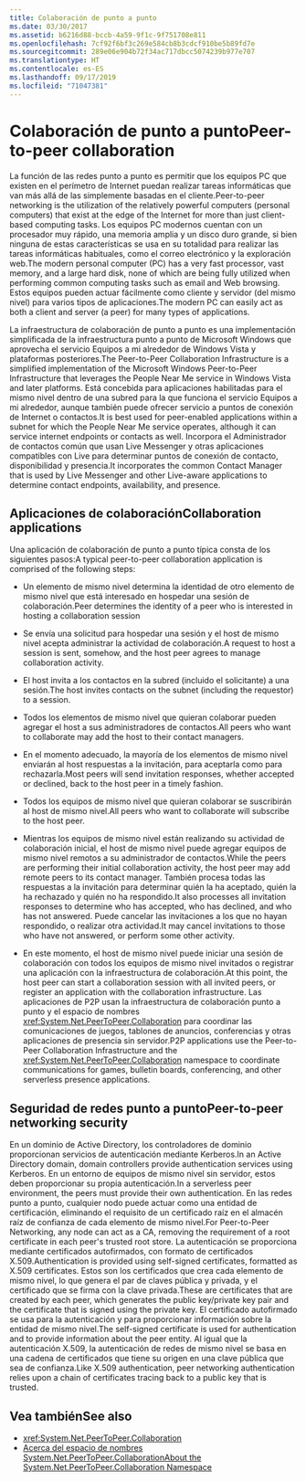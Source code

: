 ```yaml
---
title: Colaboración de punto a punto
ms.date: 03/30/2017
ms.assetid: b6216d88-bccb-4a59-9f1c-9f751708e811
ms.openlocfilehash: 7cf92f6bf3c269e584cb8b3cdcf910be5b89fd7e
ms.sourcegitcommit: 289e06e904b72f34ac717dbcc5074239b977e707
ms.translationtype: HT
ms.contentlocale: es-ES
ms.lasthandoff: 09/17/2019
ms.locfileid: "71047381"
---
```

# <a name="peer-to-peer-collaboration"></a><span data-ttu-id="7cbb2-102">Colaboración de punto a punto</span><span class="sxs-lookup"><span data-stu-id="7cbb2-102">Peer-to-peer collaboration</span></span>

<span data-ttu-id="7cbb2-103">La función de las redes punto a punto es permitir que los equipos PC que existen en el perímetro de Internet puedan realizar tareas informáticas que van más allá de las simplemente basadas en el cliente.</span><span class="sxs-lookup"><span data-stu-id="7cbb2-103">Peer-to-peer networking is the utilization of the relatively powerful computers (personal computers) that exist at the edge of the Internet for more than just client-based computing tasks.</span></span> <span data-ttu-id="7cbb2-104">Los equipos PC modernos cuentan con un procesador muy rápido, una memoria amplia y un disco duro grande, si bien ninguna de estas características se usa en su totalidad para realizar las tareas informáticas habituales, como el correo electrónico y la exploración web.</span><span class="sxs-lookup"><span data-stu-id="7cbb2-104">The modern personal computer (PC) has a very fast processor, vast memory, and a large hard disk, none of which are being fully utilized when performing common computing tasks such as email and Web browsing.</span></span> <span data-ttu-id="7cbb2-105">Estos equipos pueden actuar fácilmente como cliente y servidor (del mismo nivel) para varios tipos de aplicaciones.</span><span class="sxs-lookup"><span data-stu-id="7cbb2-105">The modern PC can easily act as both a client and server (a peer) for many types of applications.</span></span>  
  
<span data-ttu-id="7cbb2-106">La infraestructura de colaboración de punto a punto es una implementación simplificada de la infraestructura punto a punto de Microsoft Windows que aprovecha el servicio Equipos a mi alrededor de Windows Vista y plataformas posteriores.</span><span class="sxs-lookup"><span data-stu-id="7cbb2-106">The Peer-to-Peer Collaboration Infrastructure is a simplified implementation of the Microsoft Windows Peer-to-Peer Infrastructure that leverages the People Near Me service in Windows Vista and later platforms.</span></span> <span data-ttu-id="7cbb2-107">Está concebida para aplicaciones habilitadas para el mismo nivel dentro de una subred para la que funciona el servicio Equipos a mi alrededor, aunque también puede ofrecer servicio a puntos de conexión de Internet o contactos.</span><span class="sxs-lookup"><span data-stu-id="7cbb2-107">It is best used for peer-enabled applications within a subnet for which the People Near Me service operates, although it can service internet endpoints or contacts as well.</span></span> <span data-ttu-id="7cbb2-108">Incorpora el Administrador de contactos común que usan Live Messenger y otras aplicaciones compatibles con Live para determinar puntos de conexión de contacto, disponibilidad y presencia.</span><span class="sxs-lookup"><span data-stu-id="7cbb2-108">It incorporates the common Contact Manager that is used by Live Messenger and other Live-aware applications to determine contact endpoints, availability, and presence.</span></span>  
  
## <a name="collaboration-applications"></a><span data-ttu-id="7cbb2-109">Aplicaciones de colaboración</span><span class="sxs-lookup"><span data-stu-id="7cbb2-109">Collaboration applications</span></span>

 <span data-ttu-id="7cbb2-110">Una aplicación de colaboración de punto a punto típica consta de los siguientes pasos:</span><span class="sxs-lookup"><span data-stu-id="7cbb2-110">A typical peer-to-peer collaboration application is comprised of the following steps:</span></span>  
  
- <span data-ttu-id="7cbb2-111">Un elemento de mismo nivel determina la identidad de otro elemento de mismo nivel que está interesado en hospedar una sesión de colaboración.</span><span class="sxs-lookup"><span data-stu-id="7cbb2-111">Peer determines the identity of a peer who is interested in hosting a collaboration session</span></span>  
  
- <span data-ttu-id="7cbb2-112">Se envía una solicitud para hospedar una sesión y el host de mismo nivel acepta administrar la actividad de colaboración.</span><span class="sxs-lookup"><span data-stu-id="7cbb2-112">A request to host a session is sent, somehow, and the host peer agrees to manage collaboration activity.</span></span>  
  
- <span data-ttu-id="7cbb2-113">El host invita a los contactos en la subred (incluido el solicitante) a una sesión.</span><span class="sxs-lookup"><span data-stu-id="7cbb2-113">The host invites contacts on the subnet (including the requestor) to a session.</span></span>  
  
- <span data-ttu-id="7cbb2-114">Todos los elementos de mismo nivel que quieran colaborar pueden agregar el host a sus administradores de contactos.</span><span class="sxs-lookup"><span data-stu-id="7cbb2-114">All peers who want to collaborate may add the host to their contact managers.</span></span>  
  
- <span data-ttu-id="7cbb2-115">En el momento adecuado, la mayoría de los elementos de mismo nivel enviarán al host respuestas a la invitación, para aceptarla como para rechazarla.</span><span class="sxs-lookup"><span data-stu-id="7cbb2-115">Most peers will send invitation responses, whether accepted or declined, back to the host peer in a timely fashion.</span></span>  
  
- <span data-ttu-id="7cbb2-116">Todos los equipos de mismo nivel que quieran colaborar se suscribirán al host de mismo nivel.</span><span class="sxs-lookup"><span data-stu-id="7cbb2-116">All peers who want to collaborate will subscribe to the host peer.</span></span>  
  
- <span data-ttu-id="7cbb2-117">Mientras los equipos de mismo nivel están realizando su actividad de colaboración inicial, el host de mismo nivel puede agregar equipos de mismo nivel remotos a su administrador de contactos.</span><span class="sxs-lookup"><span data-stu-id="7cbb2-117">While the peers are performing their initial collaboration activity, the host peer may add remote peers to its contact manager.</span></span> <span data-ttu-id="7cbb2-118">También procesa todas las respuestas a la invitación para determinar quién la ha aceptado, quién la ha rechazado y quién no ha respondido.</span><span class="sxs-lookup"><span data-stu-id="7cbb2-118">It also processes all invitation responses to determine who has accepted, who has declined, and who has not answered.</span></span>  <span data-ttu-id="7cbb2-119">Puede cancelar las invitaciones a los que no hayan respondido, o realizar otra actividad.</span><span class="sxs-lookup"><span data-stu-id="7cbb2-119">It may cancel invitations to those who have not answered, or perform some other activity.</span></span>  
  
- <span data-ttu-id="7cbb2-120">En este momento, el host de mismo nivel puede iniciar una sesión de colaboración con todos los equipos de mismo nivel invitados o registrar una aplicación con la infraestructura de colaboración.</span><span class="sxs-lookup"><span data-stu-id="7cbb2-120">At this point, the host peer can start a collaboration session with all invited peers, or register an application with the collaboration infrastructure.</span></span>  <span data-ttu-id="7cbb2-121">Las aplicaciones de P2P usan la infraestructura de colaboración punto a punto y el espacio de nombres <xref:System.Net.PeerToPeer.Collaboration> para coordinar las comunicaciones de juegos, tablones de anuncios, conferencias y otras aplicaciones de presencia sin servidor.</span><span class="sxs-lookup"><span data-stu-id="7cbb2-121">P2P applications use the Peer-to-Peer Collaboration Infrastructure and the <xref:System.Net.PeerToPeer.Collaboration> namespace to coordinate communications for games, bulletin boards, conferencing, and other serverless presence applications.</span></span>  
  
## <a name="peer-to-peer-networking-security"></a><span data-ttu-id="7cbb2-122">Seguridad de redes punto a punto</span><span class="sxs-lookup"><span data-stu-id="7cbb2-122">Peer-to-peer networking security</span></span>  

 <span data-ttu-id="7cbb2-123">En un dominio de Active Directory, los controladores de dominio proporcionan servicios de autenticación mediante Kerberos.</span><span class="sxs-lookup"><span data-stu-id="7cbb2-123">In an Active Directory domain, domain controllers provide authentication services using Kerberos.</span></span> <span data-ttu-id="7cbb2-124">En un entorno de equipos de mismo nivel sin servidor, estos deben proporcionar su propia autenticación.</span><span class="sxs-lookup"><span data-stu-id="7cbb2-124">In a serverless peer environment, the peers must provide their own authentication.</span></span> <span data-ttu-id="7cbb2-125">En las redes punto a punto, cualquier nodo puede actuar como una entidad de certificación, eliminando el requisito de un certificado raíz en el almacén raíz de confianza de cada elemento de mismo nivel.</span><span class="sxs-lookup"><span data-stu-id="7cbb2-125">For Peer-to-Peer Networking, any node can act as a CA, removing the requirement of a root certificate in each peer's trusted root store.</span></span> <span data-ttu-id="7cbb2-126">La autenticación se proporciona mediante certificados autofirmados, con formato de certificados X.509.</span><span class="sxs-lookup"><span data-stu-id="7cbb2-126">Authentication is provided using self-signed certificates, formatted as X.509 certificates.</span></span> <span data-ttu-id="7cbb2-127">Estos son los certificados que crea cada elemento de mismo nivel, lo que genera el par de claves pública y privada, y el certificado que se firma con la clave privada.</span><span class="sxs-lookup"><span data-stu-id="7cbb2-127">These are certificates that are created by each peer, which generates the public key/private key pair and the certificate that is signed using the private key.</span></span> <span data-ttu-id="7cbb2-128">El certificado autofirmado se usa para la autenticación y para proporcionar información sobre la entidad de mismo nivel.</span><span class="sxs-lookup"><span data-stu-id="7cbb2-128">The self-signed certificate is used for authentication and to provide information about the peer entity.</span></span> <span data-ttu-id="7cbb2-129">Al igual que la autenticación X.509, la autenticación de redes de mismo nivel se basa en una cadena de certificados que tiene su origen en una clave pública que sea de confianza.</span><span class="sxs-lookup"><span data-stu-id="7cbb2-129">Like X.509 authentication, peer networking authentication relies upon a chain of certificates tracing back to a public key that is trusted.</span></span>  
  
## <a name="see-also"></a><span data-ttu-id="7cbb2-130">Vea también</span><span class="sxs-lookup"><span data-stu-id="7cbb2-130">See also</span></span>

- <xref:System.Net.PeerToPeer.Collaboration>
- [<span data-ttu-id="7cbb2-131">Acerca del espacio de nombres System.Net.PeerToPeer.Collaboration</span><span class="sxs-lookup"><span data-stu-id="7cbb2-131">About the System.Net.PeerToPeer.Collaboration Namespace</span></span>](about-the-system-net-peertopeer-collaboration-namespace.md)
